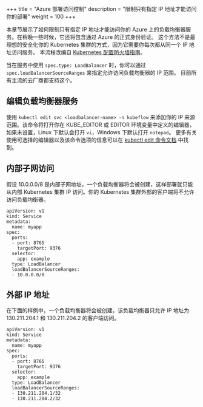+++
title = "Azure 部署访问控制"
description = "限制只有指定 IP 地址才能访问你的部署"
weight = 100
+++

本章节展示了如何限制只有指定 IP 地址才能访问你的 Azure 上的负载均衡器服务。在稍晚一些时候，它还将包含通过 Azure 的正式身份验证。
这个方法不是最理想的安全化你的 Kubernetes 集群的方式，因为它需要你每次都从同一个 IP 地址访问服务。
本流程改编自 [ Kubernetes 配置防火墙指南](https://kubernetes.io/docs/tasks/access-application-cluster/configure-cloud-provider-firewall/#restrict-access-for-loadbalancer-service)。

当在服务中使用 `spec.type: LoadBalancer` 时，你可以通过 `spec.loadBalancerSourceRanges` 来指定允许访问负载均衡器的 IP 范围。
目前所有主流的云厂商都支持这个。

## 编辑负载均衡器服务

使用 `kubectl edit svc <loadbalancer-name> -n kubeflow` 来添加你的 IP 来源范围。该命令将打开你在 KUBE_EDITOR 或 EDITOR 环境变量中定义的编辑器，如果未设置，Linux 下默认会打开 `vi`，Windows 下默认打开 `notepad`。
更多有关使用可选择的编辑器以及该命令选项的信息可以在 [kubectl edit 命令文档](https://www.mankier.com/1/kubectl-edit) 中找到。

## 内部子网访问

假设 10.0.0.0/8 是内部子网地址，一个负载均衡器将会被创建，这样部署就只能从内部 Kubernetes 集群 IP 访问。你的 Kubernetes 集群外部的客户端将不允许访问负载均衡器。

```
apiVersion: v1
kind: Service
metadata:
  name: myapp
spec:
  ports:
  - port: 8765
    targetPort: 9376
  selector:
    app: example
  type: LoadBalancer
  loadBalancerSourceRanges:
  - 10.0.0.0/8
```

## 外部 IP 地址

在下面的样例中，一个负载均衡器将会被创建，该负载均衡器只允许 IP 地址为 130.211.204.1 和 130.211.204.2 的客户端访问。

```
apiVersion: v1
kind: Service
metadata:
  name: myapp
spec:
  ports:
  - port: 8765
    targetPort: 9376
  selector:
    app: example
  type: LoadBalancer
  loadBalancerSourceRanges:
  - 130.211.204.1/32
  - 130.211.204.2/32
```
